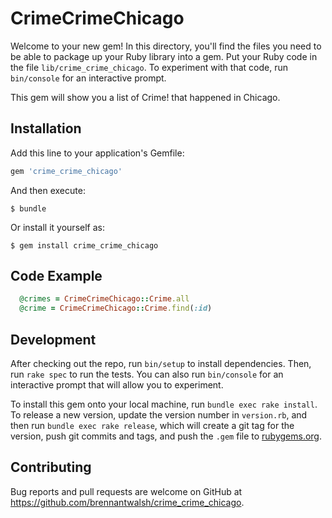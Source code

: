 # CrimeCrimeChicago

Welcome to your new gem! In this directory, you'll find the files you need to be able to package up your Ruby library into a gem. Put your Ruby code in the file `lib/crime_crime_chicago`. To experiment with that code, run `bin/console` for an interactive prompt.

This gem will show you a list of Crime! that happened in Chicago.

## Installation

Add this line to your application's Gemfile:

```ruby
gem 'crime_crime_chicago'
```

And then execute:

    $ bundle

Or install it yourself as:

    $ gem install crime_crime_chicago

## Code Example

```ruby
  @crimes = CrimeCrimeChicago::Crime.all
  @crime = CrimeCrimeChicago::Crime.find(:id)
```
## Development

After checking out the repo, run `bin/setup` to install dependencies. Then, run `rake spec` to run the tests. You can also run `bin/console` for an interactive prompt that will allow you to experiment.

To install this gem onto your local machine, run `bundle exec rake install`. To release a new version, update the version number in `version.rb`, and then run `bundle exec rake release`, which will create a git tag for the version, push git commits and tags, and push the `.gem` file to [rubygems.org](https://rubygems.org).

## Contributing

Bug reports and pull requests are welcome on GitHub at https://github.com/brennantwalsh/crime_crime_chicago.

